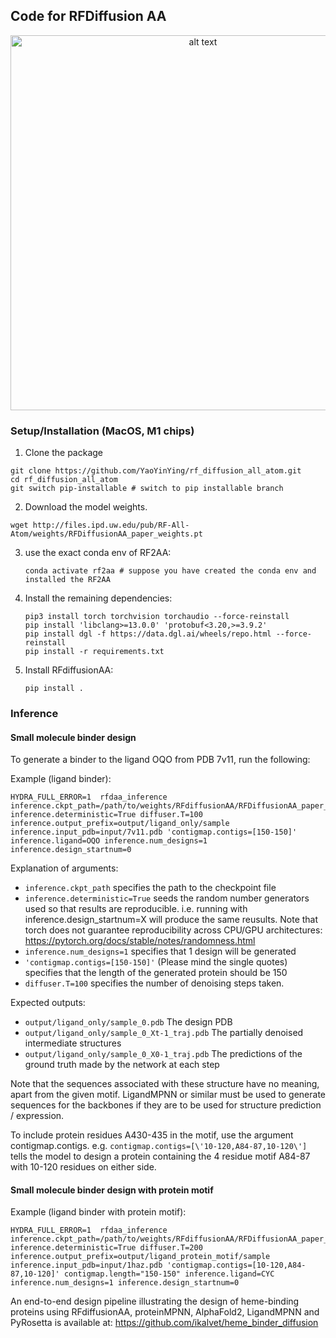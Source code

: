 Code for RFDiffusion AA
--------------------
<p align="center">
  <img src="./img/RFDiffusionAA.png" alt="alt text" width="600px"/>
</p>

### Setup/Installation (MacOS, M1 chips)
1. Clone the package
```
git clone https://github.com/YaoYinYing/rf_diffusion_all_atom.git
cd rf_diffusion_all_atom
git switch pip-installable # switch to pip installable branch
```
2. Download the model weights.
  ```
  wget http://files.ipd.uw.edu/pub/RF-All-Atom/weights/RFDiffusionAA_paper_weights.pt
  ```
3. use the exact conda env of RF2AA:
   ```shell
   conda activate rf2aa # suppose you have created the conda env and installed the RF2AA
   ```

4. Install the remaining dependencies:
   ```shell
   pip3 install torch torchvision torchaudio --force-reinstall 
   pip install 'libclang>=13.0.0' 'protobuf<3.20,>=3.9.2' 
   pip install dgl -f https://data.dgl.ai/wheels/repo.html --force-reinstall 
   pip install -r requirements.txt   
   ```
5. Install RFdiffusionAA:
   ```shell
   pip install .   
   ```

### Inference
#### Small molecule binder design

To generate a binder to the ligand OQO from PDB 7v11, run the following:


Example (ligand binder):
```shell
HYDRA_FULL_ERROR=1  rfdaa_inference inference.ckpt_path=/path/to/weights/RFdiffusionAA/RFDiffusionAA_paper_weights.pt inference.deterministic=True diffuser.T=100 inference.output_prefix=output/ligand_only/sample inference.input_pdb=input/7v11.pdb 'contigmap.contigs=[150-150]' inference.ligand=OQO inference.num_designs=1 inference.design_startnum=0
```



Explanation of arguments:
- `inference.ckpt_path` specifies the path to the checkpoint file
- `inference.deterministic=True` seeds the random number generators used so that results are reproducible.  i.e. running with inference.design_startnum=X will produce the same reusults.  Note that torch does not guarantee reproducibility across CPU/GPU architectures: https://pytorch.org/docs/stable/notes/randomness.html
- `inference.num_designs=1` specifies that 1 design will be generated
- `'contigmap.contigs=[150-150]'` (Please mind the single quotes) specifies that the length of the generated protein should be 150
- `diffuser.T=100` specifies the number of denoising steps taken.

Expected outputs:
- `output/ligand_only/sample_0.pdb` The design PDB
- `output/ligand_only/sample_0_Xt-1_traj.pdb` The partially denoised intermediate structures
- `output/ligand_only/sample_0_X0-1_traj.pdb` The predictions of the ground truth made by the network at each step

Note that the sequences associated with these structure have no meaning, apart from the given motif.  LigandMPNN or similar must be used to generate sequences for the backbones if they are to be used for structure prediction / expression.

To include protein residues A430-435 in the motif, use the argument contigmap.contigs.  e.g. `contigmap.contigs=[\'10-120,A84-87,10-120\']` tells the model to design a protein containing the 4 residue motif A84-87 with 10-120 residues on either side.

#### Small molecule binder design with protein motif
Example (ligand binder with protein motif):
```shell
HYDRA_FULL_ERROR=1  rfdaa_inference inference.ckpt_path=/path/to/weights/RFdiffusionAA/RFDiffusionAA_paper_weights.pt inference.deterministic=True diffuser.T=200 inference.output_prefix=output/ligand_protein_motif/sample inference.input_pdb=input/1haz.pdb 'contigmap.contigs=[10-120,A84-87,10-120]' contigmap.length="150-150" inference.ligand=CYC inference.num_designs=1 inference.design_startnum=0

```

An end-to-end design pipeline illustrating the design of heme-binding proteins using RFdiffusionAA, proteinMPNN, AlphaFold2, LigandMPNN and PyRosetta is available at: https://github.com/ikalvet/heme_binder_diffusion

